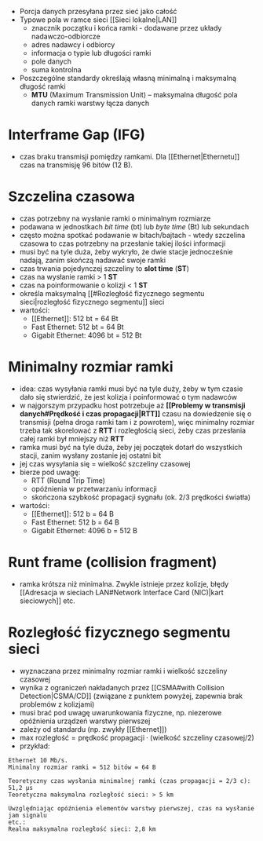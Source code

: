 - Porcja danych przesyłana przez sieć jako całość
- Typowe pola w ramce sieci [[Sieci lokalne|LAN]]
	- znacznik początku i końca ramki - dodawane przez układy nadawczo-odbiorcze
	- adres nadawcy i odbiorcy
	- informacja o typie lub długości ramki
	- pole danych
	- suma kontrolna
- Poszczególne standardy określają własną minimalną i maksymalną długość ramki
	- **MTU** (Maximum Transmission Unit) – maksymalna długość pola danych ramki warstwy łącza danych
# Interframe Gap (IFG)

 - czas braku transmisji pomiędzy ramkami. Dla [[Ethernet|Ethernetu]] czas na transmisję 96 bitów (12 B).
# Szczelina czasowa

- czas potrzebny na wysłanie ramki o minimalnym rozmiarze
- podawana w jednostkach *bit time* (bt) lub *byte time* (Bt) lub sekundach
- często można spotkać podawanie w bitach/bajtach - wtedy szczelina czasowa to czas potrzebny na przesłanie takiej ilości informacji
- musi być na tyle duża, żeby wykryło, że dwie stacje jednocześnie nadają, zanim skończą nadawać swoje ramki
- czas trwania pojedynczej szczeliny to **slot time** (**ST**)
- czas na wysłanie ramki > 1 **ST**
- czas na poinformowanie o kolizji < 1 **ST**
- określa maksymalną [[#Rozległość fizycznego segmentu sieci|rozległość fizycznego segmentu]] sieci
- wartości:
	- [[Ethernet]]: 512 bt = 64 Bt
	- Fast Ethernet: 512 bt = 64 Bt
	- Gigabit Ethernet: 4096 bt = 512 Bt
# Minimalny rozmiar ramki

- idea: czas wysyłania ramki musi być na tyle duży, żeby w tym czasie dało się stwierdzić, że jest kolizja i poinformować o tym nadawców
- w najgorszym przypadku host potrzebuje aż **[[Problemy w transmisji danych#Prędkość i czas propagacji|RTT]]** czasu na dowiedzenie się o transmisji (pełna droga ramki tam i z powrotem), więc minimalny rozmiar trzeba tak skorelować z **RTT** i rozległością sieci, żeby czas przesłania całej ramki był mniejszy niż **RTT**
- ramka musi być na tyle duża, żeby jej początek dotarł do wszystkich stacji, zanim wysłany zostanie jej ostatni bit
- jej czas wysyłania się = wielkość szczeliny czasowej
- bierze pod uwagę:
	- RTT (Round Trip Time)
	- opóźnienia w przetwarzaniu informacji
	- skończona szybkość propagacji sygnału (ok. 2/3 prędkości światła)
- wartości:
	- [[Ethernet]]: 512 b = 64 B
	- Fast Ethernet: 512 b = 64 B
	- Gigabit Ethernet: 4096 b = 512 B
# Runt frame (collision fragment)

- ramka krótsza niż minimalna. Zwykle istnieje przez kolizje, błędy [[Adresacja w sieciach LAN#Network Interface Card (NIC)|kart sieciowych]] etc.

# Rozległość fizycznego segmentu sieci
- wyznaczana przez minimalny rozmiar ramki i wielkość szczeliny czasowej
- wynika z ograniczeń nakładanych przez [[CSMA#with Collision Detection|CSMA/CD]] (związane z punktem powyżej, zapewnia brak problemów z kolizjami)
- musi brać pod uwagę uwarunkowania fizyczne, np. niezerowe opóźnienia urządzeń warstwy pierwszej
- zależy od standardu (np. zwykły [[Ethernet]])
- $\text{max rozległość} = \text{prędkość propagacji} \cdot (\text{wielkość szczeliny czasowej} / 2)$
- przykład:

```
Ethernet 10 Mb/s.
Minimalny rozmiar ramki = 512 bitów = 64 B

Teoretyczny czas wysłania minimalnej ramki (czas propagacji = 2/3 c): 51,2 μs
Teoretyczna maksymalna rozległość sieci: > 5 km

Uwzględniając opóźnienia elementów warstwy pierwszej, czas na wysłanie jam signalu
etc.:
Realna maksymalna rozległość sieci: 2,8 km
```